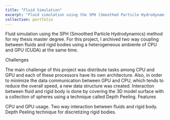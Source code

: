 ```yaml
---
title: "Fluid Simulation"
excerpt: "Fluid simulation using the SPH (Smoothed Particle Hydrodynamics) method for my thesis master degree. For this project, I archived two way coupling between fluids and rigid bodies using a heterogeneous ambiente of CPU and GPU (CUDA) at the same time.<br/><img src='/images/500x300.png'>"
collection: portfolio
---
```

Fluid simulation using the SPH (Smoothed Particle Hydrodynamics) method for my thesis master degree. For this project, I archived two way coupling between fluids and rigid bodies using a heterogeneous ambiente of CPU and GPU (CUDA) at the same time.

Challenges

The main challenge of this project was distribute tasks among CPU and GPU and each of these processors have its own architecture.
Also, in order to minimize the data communication between GPU and CPU, which tends to reduce the overall speed, a new data structure was created.
Interaction between fluid and rigid body is done by covering the 3D model surface with a collection of spheres using a technique called Depth Peeling.
Features

CPU and GPU usage.
Two way interaction between fluids and rigid body.
Depth Peeling technique for discretizing rigid bodies.

